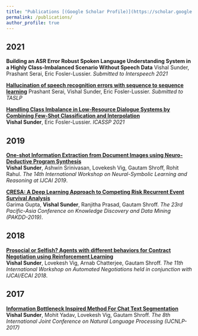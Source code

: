 ```yaml
---
title: "Publications [(Google Scholar Profile)](https://scholar.google.co.in/citations?user=hBbYJnIAAAAJ&hl=en)"
permalink: /publications/
author_profile: true
---
```

## 2021

<b>Building an ASR Error Robust Spoken Language Understanding System in a Highly Class-Imbalanced Scenario Without Speech Data</b> Vishal Sunder, Prashant Serai, Eric Fosler-Lussier. <i>Submitted to Interspeech 2021</i>

<b>[Hallucination of speech recognition errors with sequence to sequence learning](https://arxiv.org/pdf/2103.12258.pdf)</b> Prashant Serai, Vishal Sunder, Eric Fosler-Lussier. <i>Submitted to TASLP</i>

<b>[Handling Class Imbalance in Low-Resource Dialogue Systems by Combining Few-Shot Classification and Interpolation](http://vishalsunder.github.io/publications/pairwise)</b> <br> <b>Vishal Sunder</b>, Eric Fosler-Lussier. <i>ICASSP 2021</i>


## 2019
<b>[One-shot Information Extraction from Document Images using Neuro-Deductive Program Synthesis](http://vishalsunder.github.io/publications/progsyn-paper)</b><br>
<b>Vishal Sunder</b>, Ashwin Srinivasan, Lovekesh Vig, Gautam Shroff, Rohit Rahul. <i>The 14th International Workshop on
Neural-Symbolic Learning and Reasoning at IJCAI 2019</i>.

<b>[CRESA: A Deep Learning Approach to Competing Risk Recurrent Event Survival Analysis](http://vishalsunder.github.io/publications/pakdd-paper)</b><br>
Garima Gupta, <b>Vishal Sunder</b>, Ranjitha Prasad, Gautam Shroff. <i>The 23rd Pacific-Asia Conference on Knowledge Discovery and Data Mining (PAKDD-2019)</i>.

## 2018

<b>[Prosocial or Selfish? Agents with different behaviors for Contract Negotiation using Reinforcement Learning ](http://vishalsunder.github.io/publications/acan-paper)</b><br>
<b>Vishal Sunder</b>, Lovekesh Vig, Arnab Chatterjee, Gautam Shroff. <i>The 11th International Workshop on Automated Negotiations held in conjunction with IJCAI/ECAI 2018</i>.

## 2017

<b>[Information Bottleneck Inspired Method For Chat Text Segmentation](http://vishalsunder.github.io/publications/ijcnlp-paper)</b> <br> <b>Vishal Sunder</b>, Mohit Yadav, Lovekesh Vig, Gautam Shroff. <i>The 8th International Joint Conference on Natural Language Processing (IJCNLP-2017)</i>
